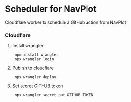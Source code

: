 # Scheduler for NavPlot

Cloudflare worker to schedule a GitHub action from NavPlot

### Cloudflare

1. Install wrangler

        npm install wrangler
        npx wrangler login

2. Publish to cloudflare

        npx wrangler deploy

3. Set secret GITHUB token

        npx wrangler secret put GITHUB_TOKEN
